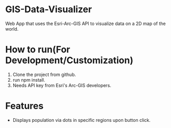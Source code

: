 # GIS-Data-Visualizer
Web App that uses the Esri-Arc-GIS API to visualize data on a 2D map of the world. 

# How to run(For Development/Customization)
1. Clone the project from github.
2. run npm install.
4. Needs API key from Esri's Arc-GIS developers.

# Features
- Displays population via dots in specific regions upon button click.
